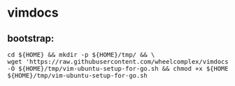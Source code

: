 # vimdocs
## bootstrap:
<pre>
cd ${HOME} && mkdir -p ${HOME}/tmp/ && \
wget 'https://raw.githubusercontent.com/wheelcomplex/vimdocs/master/vim-ubuntu-setup-for-go.sh' \
-O ${HOME}/tmp/vim-ubuntu-setup-for-go.sh && chmod +x ${HOME}/tmp/vim-ubuntu-setup-for-go.sh && \
${HOME}/tmp/vim-ubuntu-setup-for-go.sh
</pre>
